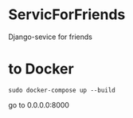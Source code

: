 # ServicForFriends
Django-sevice for friends


# to Docker

```commandline
sudo docker-compose up --build
```

go to 0.0.0.0:8000